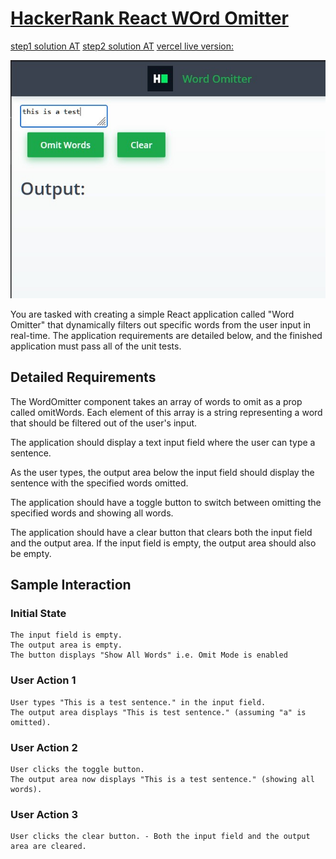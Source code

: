 # [HackerRank React WOrd Omitter](https://www.hackerrank.com/challenges/react-word-omitter/problem)
[step1 solution AT](./src/step1.md)
[step2 solution AT](./src/step2.md)
[vercel live version:](https://react-hackerrank-wordomitter.vercel.app/)

![](./public/images/image1.jpg)



You are tasked with creating a simple React application called "Word Omitter" that dynamically filters out specific words from the user input in real-time. The application requirements are detailed below, and the finished application must pass all of the unit tests.

## Detailed Requirements

The WordOmitter component takes an array of words to omit as a prop called omitWords. Each element of this array is a string representing a word that should be filtered out of the user's input.

The application should display a text input field where the user can type a sentence.

As the user types, the output area below the input field should display the sentence with the specified words omitted.

The application should have a toggle button to switch between omitting the specified words and showing all words.

The application should have a clear button that clears both the input field and the output area.
If the input field is empty, the output area should also be empty.


## Sample Interaction

### Initial State

    The input field is empty.
    The output area is empty.
    The button displays "Show All Words" i.e. Omit Mode is enabled

### User Action 1

    User types "This is a test sentence." in the input field.
    The output area displays "This is test sentence." (assuming "a" is omitted).

### User Action 2

    User clicks the toggle button.
    The output area now displays "This is a test sentence." (showing all words).

### User Action 3 
    User clicks the clear button. - Both the input field and the output area are cleared.


